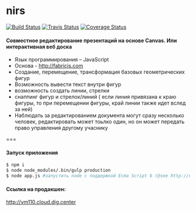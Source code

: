 # nirs

[![Build Status][travis-build-status]][travis]
[![Travis Status][test-img]][travis]
[![Coverage Status][coverage-img]][coveralls]

[travis]:               https://travis-ci.org/evgenjion/nirs
[travis-build-status]:  https://travis-ci.org/evgenjion/nirs.svg?branch=dev
[test-img]:             https://img.shields.io/travis/evgenjion/nirs.svg?label=tests

[coveralls]:    https://coveralls.io/github/evgenjion/nirs?branch=dev
[coverage-img]: https://coveralls.io/repos/github/evgenjion/nirs/badge.svg?branch=dev

#### Совместное редактирование презентаций на основе Canvas. Или интерактивная веб доска
  * Язык программирования – JavaScript
  * Основа - http://fabricjs.com
  * Создание, перемещение, трансформация базовых геометрических фигур
  * Возможность вывести текст внутри фигур
  * возможность создать линии, стрелки
  * снаппинг фигур и стрелок/линий ( если линия привязана к краю фигуры, то при перемещении фигуры, край линии также идет вслед за ней)
  * Наблюдать за редактированием документа могут сразу несколько человек, редактировать может тоьлко один, но он может передать право управления другому учаснику


===

#### Запуск приложения
``` bash
$ npm i
$ node node_modules/.bin/gulp production
$ node app.js #запустить node с поддержкой Ecma Script 6 (@see http://es6-features.org/ илиhttps://github.com/lukehoban/es6features)
```

#### Ссылка на продакшен:
http://vm110.cloud.dig.center
